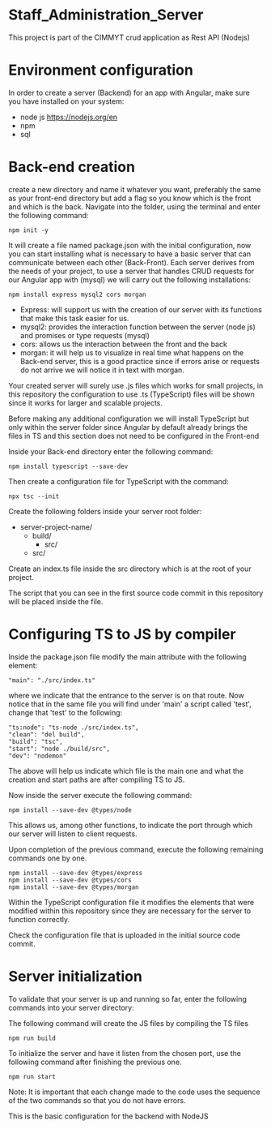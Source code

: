 # Staff_Administration_Server
This project is part of the CIMMYT crud application as Rest API (Nodejs)

# Environment configuration
In order to create a server (Backend) for an app with Angular, make sure you have installed on your system:
* node js https://nodejs.org/en
* npm
* sql

# Back-end creation
create a new directory and name it whatever you want, preferably the same as your front-end directory but add a flag so you know which is the front and which is the back.
Navigate into the <server-project-name> folder, using the terminal and enter the following command:

    npm init -y
It will create a file named package.json with the initial configuration, now you can start installing what is necessary to have a basic server that can communicate between each other (Back-Front).
Each server derives from the needs of your project, to use a server that handles CRUD requests for our Angular app with (mysql) we will carry out the following installations:

    npm install express mysql2 cors morgan

* Express: will support us with the creation of our server with its functions that make this task easier for us.
* mysql2: provides the interaction function between the server (node js) and promises or type requests (mysql)
* cors: allows us the interaction between the front and the back
* morgan: it will help us to visualize in real time what happens on the Back-end server, this is a good practice since if errors arise or requests do not arrive we will notice it in text with morgan.

Your created server will surely use .js files which works for small projects, in this repository the configuration to use .ts (TypeScript) files will be shown since it works for larger and scalable projects.

Before making any additional configuration we will install TypeScript but only within the server folder since Angular by default already brings the files in TS and this section does not need to be configured in the Front-end

Inside your Back-end directory enter the following command:

    npm install typescript --save-dev

Then create a configuration file for TypeScript with the command:

    npx tsc --init

Create the following folders inside your server root folder:

* server-project-name/
  * build/
    * src/
  * src/

Create an index.ts file inside the src directory which is at the root of your project.

The script that you can see in the first source code commit in this repository will be placed inside the file.

# Configuring TS to JS by compiler
Inside the package.json file modify the main attribute with the following element:

    "main": "./src/index.ts"

where we indicate that the entrance to the server is on that route.
Now notice that in the same file you will find under 'main' a script called 'test', change that 'test' to the following:

    "ts:node": "ts-node ./src/index.ts",
    "clean": "del build",
    "build": "tsc",
    "start": "node ./build/src",
    "dev": "nodemon"

The above will help us indicate which file is the main one and what the creation and start paths are after compiling TS to JS.

Now inside the server execute the following command:

    npm install --save-dev @types/node

This allows us, among other functions, to indicate the port through which our server will listen to client requests.

Upon completion of the previous command, execute the following remaining commands one by one.

    npm install --save-dev @types/express
    npm install --save-dev @types/cors
    npm install --save-dev @types/morgan

Within the TypeScript configuration file it modifies the elements that were modified within this repository since they are necessary for the server to function correctly.

Check the configuration file that is uploaded in the initial source code commit.

# Server initialization

To validate that your server is up and running so far, enter the following commands into your server directory:

The following command will create the JS files by compiling the TS files

    npm run build

To initialize the server and have it listen from the chosen port, use the following command after finishing the previous one.

    npm run start

Note: It is important that each change made to the code uses the sequence of the two commands so that you do not have errors.

This is the basic configuration for the backend with NodeJS
